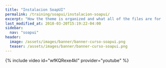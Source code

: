 ```yaml
---
title: "Instalacion SoapUI"
permalink: /training/soapui/instalacion-soapui/
excerpt: "How the theme is organized and what all of the files are for."
last_modified_at: 2018-03-20T15:19:22-04:00
sidebar:
  nav: "soapui"
header:
  image: /assets/images/banner/banner-curso-soapui.png
  teaser: /assets/images/banner/banner-curso-soapui.png
---
```


{% include video id="wfKQRexe4kI" provider="youtube" %}
